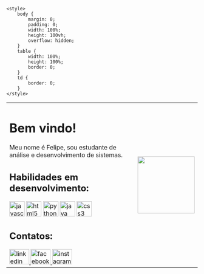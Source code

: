 
<html>
<head>
    <meta charset="UTF-8">
    
    <style>
        body {
            margin: 0;
            padding: 0;
            width: 100%;
            height: 100vh;
            overflow: hidden;
        }
        table {
            width: 100%;
            height: 100%;
            border: 0;
        }
        td {
            border: 0;
        }
    </style>
</head>
<body>
<table>
    <tr>
        <td>
            <h1 align="left">Bem vindo!</h1>
            <p align="left">Meu nome é Felipe, sou estudante de análise e desenvolvimento de sistemas.</p>
            <h2 align="left">Habilidades em desenvolvimento:</h2>
            <div align="left">
                <!-- Adicione as imagens das habilidades aqui -->
                <img src="https://cdn.jsdelivr.net/gh/devicons/devicon/icons/javascript/javascript-original.svg" height="40" alt="javascript logo" />
                <img src="https://cdn.jsdelivr.net/gh/devicons/devicon/icons/html5/html5-original.svg" height="40" alt="html5 logo" />
                <img src="https://cdn.jsdelivr.net/gh/devicons/devicon/icons/python/python-original.svg" height="40" alt="python logo" />
                <img src="https://cdn.jsdelivr.net/gh/devicons/devicon/icons/java/java-original.svg" height="40" alt="java logo" />
                <img src="https://cdn.jsdelivr.net/gh/devicons/devicon/icons/css3/css3-original.svg" height="40" alt="css3 logo" />
            </div>
            <h2 align="left">Contatos:</h2>
            <div align="left">
                <!-- Adicione os links para redes sociais aqui -->
                <a href="https://www.linkedin.com/in/felipe-renan-ramos-439691206/" target="_blank">
                    <img src="https://raw.githubusercontent.com/maurodesouza/profile-readme-generator/master/src/assets/icons/social/linkedin/default.svg" width="52" height="40" alt="linkedin logo" />
                </a>
                <a href="https://www.facebook.com/felipe.renanramos" target="_blank">
                    <img src="https://raw.githubusercontent.com/maurodesouza/profile-readme-generator/master/src/assets/icons/social/facebook/default.svg" width="52" height="40" alt="facebook logo" />
                </a>
                <a href="https://www.instagram.com/frroad/" target="_blank">
                    <img src="https://raw.githubusercontent.com/maurodesouza/profile-readme-generator/master/src/assets/icons/social/instagram/default.svg" width="52" height="40" alt="instagram logo" />
                </a>
            </div>
        </td>
        <td>
            <img height="150" src="https://clipart-library.com/2023/54-549657_beard-clipart-mouth-bearded-vegeta.png" />
        </td>
    </tr>
</table>
</body>
</html>
